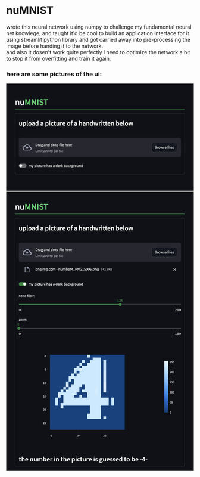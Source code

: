 # nuMNIST

wrote this neural network using numpy to challenge my fundamental neural net knowlege, and taught it'd be cool to build an application interface for it using streamlit python library and got carried away into pre-processing the image before handing it to the network.<br/>
and also it dosen't work quite perfectly i need to optimize the network a bit to stop it from overfitting and train it again.<br/>
### here are some pictures of the ui:<br/>
![image](/readme/home.png)
![image](/readme/uploaded.png)